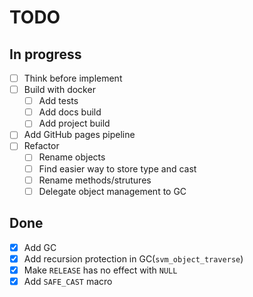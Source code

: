 # TODO

## In progress
- [ ] Think before implement
- [ ] Build with docker
  - [ ] Add tests
  - [ ] Add docs build
  - [ ] Add project build
- [ ] Add GitHub pages pipeline
- [ ] Refactor
  - [ ] Rename objects
  - [ ] Find easier way to store type and cast
  - [ ] Rename methods/strutures
  - [ ] Delegate object management to GC

## Done
- [x] Add GC
- [x] Add recursion protection in GC(`svm_object_traverse`)
- [x] Make `RELEASE` has no effect with `NULL`
- [x] Add `SAFE_CAST` macro
